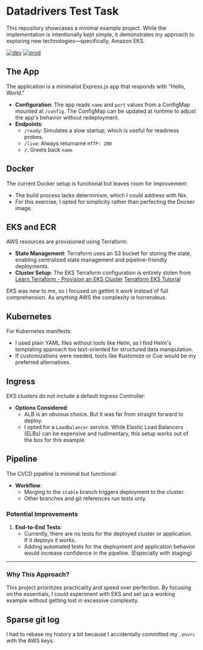 # Datadrivers Test Task #

This repository showcases a minimal example project. While the implementation is intentionally kept simple, it demonstrates my approach to exploring new technologies—specifically, Amazon EKS.


[![dev](https://github.com/tbaumann/datadriver-testaufgabe/actions/workflows/deploy.yaml/badge.svg?branch=releases%2Fdev)](https://github.com/tbaumann/datadriver-testaufgabe/actions/workflows/deploy.yaml)
[![prod](https://github.com/tbaumann/datadriver-testaufgabe/actions/workflows/deploy.yaml/badge.svg?branch=releases%2Fprod)](https://github.com/tbaumann/datadriver-testaufgabe/actions/workflows/deploy.yaml)

## The App ##

The application is a minimalist Express.js app that responds with "Hello, World."  

- **Configuration**: The app reads `name` and `port` values from a ConfigMap mounted at `/config`. The ConfigMap can be updated at runtime to adjust the app's behavior without redeployment.  
- **Endpoints**:  
  - `/ready`: Simulates a slow startup, which is useful for readiness probes.  
  - `/live`: Always returname `HTTP: 200`
  - `/`: Greets back `name` 

## Docker ##

The current Docker setup is functional but leaves room for improvement:  
- The build process lacks determinism, which I could address with Nix.  
- For this exercise, I opted for simplicity rather than perfecting the Docker image.  

## EKS and ECR ## 

AWS resources are provisioned using Terraform:  
- **State Management**: Terraform uses an S3 bucket for storing the state, enabling centralized state management and pipeline-friendly deployments.  
- **Cluster Setup**: The EKS Terraform configuration is entirely stolen from [Learn Terraform - Provision an EKS Cluster](https://github.com/hashicorp-education/learn-terraform-provision-eks-cluster) [Terraform EKS Tutorial](https://developer.hashicorp.com/terraform/tutorials/aws/eks)  

EKS was new to me, so I focused on gettint it work instead of full comprehension. As anything AWS the complexity is horrendeus.

## Kubernetes ##

For Kubernetes manifests:  
- I used plain YAML files without tools like Helm, as I find Helm's templating approach too text-oriented for structured data manipulation.  
- If customizations were needed, tools like Kustomize or Cue would be my preferred alternatives.

## Ingress ##

EKS clusters do not include a default Ingress Controller:  
- **Options Considered**:  
  - ALB is an obvious choice. But it was far from straight forward to deploy.
  - I opted for a `LoadBalancer` service. While Elastic Load Balancers (ELBs) can be expensive and rudimentary, this setup works out of the box for this example.  

## Pipeline ##

The CI/CD pipeline is minimal but functional:  
- **Workflow**:  
  - Merging to the `stable` branch triggers deployment to the cluster.  
  - Other branches and git references run tests only.  

### Potential Improvements ###

1. **End-to-End Tests**:  
   - Currently, there are no tests for the deployed cluster or application. If it deploys it works. 
   - Adding automated tests for the deployment and application behavior would increase confidence in the pipeline.  (Especially with staging)

---

### Why This Approach? ###

This project prioritizes practicality and speed over perfection. By focusing on the essentials, I could experiment with EKS and set up a working example without getting lost in excessive complexity.  

## Sparse git log ##
I had to rebase my history a bit because I accidentally committed my `.envrc` with the AWS keys.
